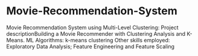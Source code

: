 # Movie-Recommendation-System
Movie Recommendation System using Multi-Level Clustering:  Project descriptionBuilding a Movie Recommender with Clustering Analysis and K-Means.  ML Algorithms: k-means clustering  Other skills employed: Exploratory Data Analysis; Feature Engineering and Feature Scaling
